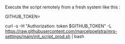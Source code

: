 Execute the script remotely from a fresh system like this :


GITHUB_TOKEN=<your PAT>

curl -s -H "Authorization: token $GITHUB_TOKEN" -L https://raw.githubusercontent.com/marcelpoelstra/mrs-settings/main/init_script_prod.sh | bash
